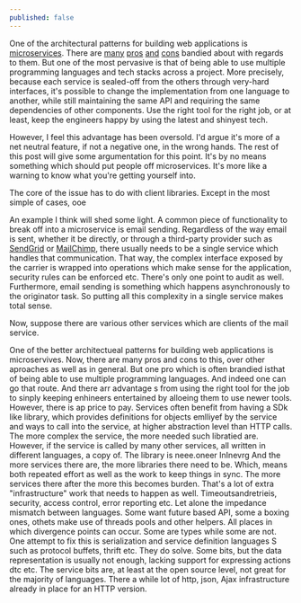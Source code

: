 ```yaml
---
published: false
---
```

One of the architectural patterns for building web applications is [microservices](http://martinfowler.com/articles/microservices.html). There are [many](http://martinfowler.com/articles/microservice-trade-offs.html) [pros](http://eugenedvorkin.com/seven-micro-services-architecture-advantages/) [and](https://www.infoq.com/news/2015/03/benefits-microservices) [cons](http://highscalability.com/blog/2014/4/8/microservices-not-a-free-lunch.html) bandied about with regards to them. But one of the most pervasive is that of being able to use multiple programming languages and tech stacks across a project. More precisely, because each service is sealed-off from the others through very-hard interfaces, it's possible to change the implementation from one language to another, while still maintaining the same API and requiring the same dependencies of other components. Use the right tool for the right job, or at least, keep the engineers happy by using the latest and shinyest tech.

However, I feel this advantage has been oversold. I'd argue it's more of a net neutral feature, if not a negative one, in the wrong hands. The rest of this post will give some argumentation for this point. It's by no means something which should put people off microservices. It's more like a warning to know what you're getting yourself into.

The core of the issue has to do with client libraries. Except in the most simple of cases, ooe


An example I think will shed some light. A common piece of functionality to break off into a microservice is email sending. Regardless of the way email is sent, whether it be directly, or through a third-party provider such as [SendGrid](https://sendgrid.com/) or [MailChimp](https://mailchimp.com/), there usually needs to be a single service which handles that communication. That way, the complex interface exposed by the carrier is wrapped into operations which make sense for the application, security rules can be enforced etc. There's only one point to audit as well. Furthermore, email sending is something which happens asynchronously to the originator task. So putting all this complexity in a single service makes total sense.

Now, suppose there are various other services which are clients of the mail service. 

One of the better architectueal patterns for building web applications is microservives. Now, there are many pros and cons to this, over other aproaches as well as in general. But one pro which is often brandied isthat of being able to use multiple programming languages. And indeed one can go that route. And there arr advantage s from using the right tool for the job to sinply keeping enhineers entertained by alloeing them to use newer tools. However, there is ap price to pay. Services often benefit from having a SDk like library, which provides definitions for objects emlliyef by the service and ways to call into the service, at higher abstraction level than HTTP calls. The more complex the service, the more needed such libratied are. However, if the service is called by many other services, all written in different languages, a copy of. The library is neee.oneer InInevrg  And the more services there are, the more libraries there need to be. Which, means both repeated effort as well as the work to keep things in sync. The more services there after the more this becomes burden. That's a lot of extra "infrastructure" work that needs to happen as well. Timeoutsandretrieis, security, access control, error reporting etc. Let alone the impedance mismatch between languages. Some want future based API, some a boxing ones, othets make use of threads pools and other helpers. All places in which divergence points can occur. Some are types while some are not.
One attempt to fix this is serialization and service definition languages S such as protocol buffets, thrift etc. They do solve. Some bits, but the data representation is usually not enough, lacking support for expressing actions dtc etc. The service bits are, at least at the open source level, not great for the majority of languages. There a while lot of http, json, Ajax infrastructure already in place for an HTTP version.

